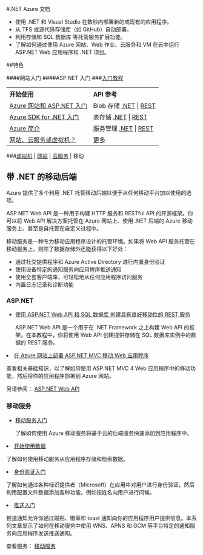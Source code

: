 <properties 
  pageTitle=".Net-移动服务 - Azure 微软云"
  metakeywords="" 
  description="" 
  services="" 
  documentationCenter=".net" 
  authors="" 
  manager="Tiffena" 
  editor="EricChen"/>

#.NET Azure 文档

- 使用 .NET 和 Visual Studio 在数秒内部署新的或现有的应用程序。
- 从 TFS 或源代码存储库（如 GitHub）自动部署。
- 利用存储和 SQL 数据库 等托管服务扩展功能。
- 了解如何通过使用 Azure 网站、Web 作业、云服务和 VM 在云中运行 ASP.NET Web 应用程序和 .NET 项目。

##特色

####网站入门
####ASP.NET 入门
###[入门教程](/documentation/articles/web-sites-dotnet-get-started/)

<table width="100%" border="0" cellspacing="0" cellpadding="0">
      <tr>
        <th align="left" scope="col">开始使用</th>
        <th align="left" scope="col">API 参考</th>
      </tr>
      <tr>
        <td><a href="/documentation/articles/web-sites-dotnet-get-started/">Azure 网站和 ASP.NET 入门</a></td>
        <td>Blob 存储 <a href="/documentation/articles/storage-dotnet-how-to-use-blobs/">.NET</a> | <a href="http://msdn.microsoft.com/zh-cn/library/azure/dd135733.aspx">REST</a></td>
      </tr>
      <tr>
        <td><a href="/documentation/articles/dotnet-sdk/">Azure SDK for .NET 入门</a></td>
        <td>表存储 <a href="/documentation/articles/storage-dotnet-how-to-use-tables/">.NET</a> | <a href="http://msdn.microsoft.com/zh-cn/library/azure/dd179423.aspx">REST</a></td>
      </tr>
      <tr>
        <td><a href="/documentation/articles/fundamentals-introduction-to-azure/">Azure 简介</a></td>
        <td>服务管理 <a href="http://go.microsoft.com/fwlink/p/?linkid=327806&clcid=0x804">.NET</a> | <a href="http://msdn.microsoft.com/zh-cn/library/azure/ee460799.aspx">REST</a></td>
      </tr>
      <tr>
        <td><a href="/documentation/articles/choose-web-site-cloud-service-vm/">网站、云服务或虚拟机？</a></td>
        <td><a href="/documentation/api/">更多</a></td>
      </tr>
</table>

###[虚拟机](/develop/net/virtual-machines/) | [网站](/develop/net/websites/) | [云服务](/develop/net/cloud-services/) | 移动 

<div data-tab-panel-id="tab-panel">
  <div>
    <div>
      <h2>带 .NET 的移动后端</h2>
      <p>Azure 提供了多个利用 .NET 托管移动后端以便于从任何移动平台加以使用的选项。</p>
      <p>ASP.NET Web API 是一种用于构建 HTTP 服务和 RESTful API 的开源框架。你可以将 Web API 解决方案托管在 Azure 网站上、使用 .NET 后端的 Azure 移动服务上、甚至是自托管在自定义过程中。</p>
      <p>移动服务是一种专为移动应用程序设计的托管环境。如果将 Web API 服务托管在移动服务上，则除了数据存储外还能获得以下好处：</p>
      <ul>
        <li>通过社交提供程序和 Azure Active Directory 进行内置身份验证</li>
        <li>使用设备特定的通知服务向应用程序推送通知</li>
        <li>使用全套客户端库，可轻松地从任何应用程序访问服务</li>
        <li>内置日志记录和诊断功能</li>
      </ul>
    </div>
  </div>
</div>
<div data-tab-panel-id="tab-panel">
  <div>
    <div>
      <div>
        <h3 data-jumpto-stop="true">ASP.NET</h3>
      </div>
      <div>
        <ul>
          <li><a href="/documentation/articles/web-sites-dotnet-rest-service-aspnet-api-sql-database/">使用 ASP.NET Web API 和 SQL 数据库 创建具有良好移动性的 REST 服务</a>
              <p>ASP.NET Web API 是一个用于在 .NET Framework 之上构建 Web API 的框架。在本教程中，你将使用 Web API 创建提供存储在 SQL 数据库实例中的数据的 REST 服务。</p>
            </div>
          </li>
          <li><a href="/documentation/articles/web-sites-dotnet-deploy-aspnet-mvc-mobile-app/">在 Azure 网站上部署 ASP.NET MVC 移动 Web 应用程序</a>
              <p>查看相关基础知识，以了解如何使用 ASP.NET MVC 4 Web 应用程序中的移动功能，然后将你的应用程序部署到 Azure 网站。</p>
            </div>
          </li>
        </ul>
        <p>另请参阅： <a href="http://www.asp.net/web-api">ASP.NET Web API</a></p>
      </div>
    </div>
  </div>
</div>
<div data-tab-panel-id="tab-panel">
  <div>
    <div>
      <div>
        <h3 data-jumpto-stop="true">移动服务</h3>
      </div>
      <div>
        <ul>
          <li><a href="/documentation/articles/mobile-services-dotnet-backend-windows-store-dotnet-get-started/">移动服务入门</a>
              <p>了解如何使用 Azure 移动服务将基于云的后端服务快速添加到应用程序中。</p>
            </div>
          </li>
          <li><a href="/documentation/articles/mobile-services-dotnet-backend-windows-store-dotnet-get-started-data/">开始使用数据</a>
              <p>了解如何使用移动服务从应用程序存储和检索数据。</p>
            </div>
          </li>
          <li><a href="/documentation/articles/mobile-services-dotnet-backend-windows-store-dotnet-get-started-users/">身份验证入门</a>
              <p>了解如何通过各种标识提供者（Microsoft）在应用中对用户进行身份验证，然后利用配置文件数据添加各种功能，例如按姓名向用户进行问候。</p>
            </div>
          </li>
          <li><a href="/documentation/articles/mobile-services-windows-store-dotnet-get-started-push/">推送入门</a>
              <p>推送通知允许你通过磁贴、徽章和 toast 通知向你的应用程序用户提供信息。本系列文章显示了如何在移动服务中使用 WNS、APNS 和 GCM 等平台特定的通知服务向应用程序发送推送通知。</p>
            </div>
          </li>
        </ul>
        <p>查看服务： <a href="/documentation/services/mobile-services/">移动服务</a></p>
      </div>
    </div>
  </div>
</div>

